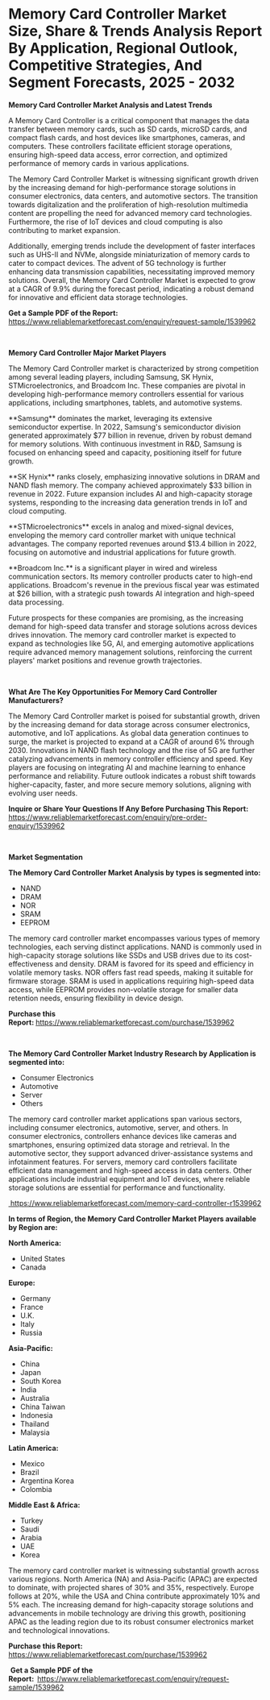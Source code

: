 <p><h1>Memory Card Controller Market Size, Share & Trends Analysis Report By Application, Regional Outlook, Competitive Strategies, And Segment Forecasts, 2025 - 2032</h1></p><p><strong>Memory Card Controller Market Analysis and Latest Trends</strong></p>
<p><p>A Memory Card Controller is a critical component that manages the data transfer between memory cards, such as SD cards, microSD cards, and compact flash cards, and host devices like smartphones, cameras, and computers. These controllers facilitate efficient storage operations, ensuring high-speed data access, error correction, and optimized performance of memory cards in various applications.</p><p>The Memory Card Controller Market is witnessing significant growth driven by the increasing demand for high-performance storage solutions in consumer electronics, data centers, and automotive sectors. The transition towards digitalization and the proliferation of high-resolution multimedia content are propelling the need for advanced memory card technologies. Furthermore, the rise of IoT devices and cloud computing is also contributing to market expansion.</p><p>Additionally, emerging trends include the development of faster interfaces such as UHS-II and NVMe, alongside miniaturization of memory cards to cater to compact devices. The advent of 5G technology is further enhancing data transmission capabilities, necessitating improved memory solutions. Overall, the Memory Card Controller Market is expected to grow at a CAGR of 9.9% during the forecast period, indicating a robust demand for innovative and efficient data storage technologies.</p></p>
<p><strong>Get a Sample PDF of the Report:&nbsp;</strong> <a href="https://www.reliablemarketforecast.com/enquiry/request-sample/1539962?utm_campaign=2457&utm_medium=2&utm_source=Github&utm_content=ia&utm_term=15042025&utm_id=memory-card-controller">https://www.reliablemarketforecast.com/enquiry/request-sample/1539962</a></p>
<p>&nbsp;</p>
<p><strong>Memory Card Controller Major Market Players</strong></p>
<p><p>The Memory Card Controller market is characterized by strong competition among several leading players, including Samsung, SK Hynix, STMicroelectronics, and Broadcom Inc. These companies are pivotal in developing high-performance memory controllers essential for various applications, including smartphones, tablets, and automotive systems.</p><p>**Samsung** dominates the market, leveraging its extensive semiconductor expertise. In 2022, Samsung's semiconductor division generated approximately $77 billion in revenue, driven by robust demand for memory solutions. With continuous investment in R&D, Samsung is focused on enhancing speed and capacity, positioning itself for future growth.</p><p>**SK Hynix** ranks closely, emphasizing innovative solutions in DRAM and NAND flash memory. The company achieved approximately $33 billion in revenue in 2022. Future expansion includes AI and high-capacity storage systems, responding to the increasing data generation trends in IoT and cloud computing.</p><p>**STMicroelectronics** excels in analog and mixed-signal devices, enveloping the memory card controller market with unique technical advantages. The company reported revenues around $13.4 billion in 2022, focusing on automotive and industrial applications for future growth.</p><p>**Broadcom Inc.** is a significant player in wired and wireless communication sectors. Its memory controller products cater to high-end applications. Broadcom's revenue in the previous fiscal year was estimated at $26 billion, with a strategic push towards AI integration and high-speed data processing.</p><p>Future prospects for these companies are promising, as the increasing demand for high-speed data transfer and storage solutions across devices drives innovation. The memory card controller market is expected to expand as technologies like 5G, AI, and emerging automotive applications require advanced memory management solutions, reinforcing the current players' market positions and revenue growth trajectories.</p></p>
<p>&nbsp;</p>
<p><strong>What Are The Key Opportunities For Memory Card Controller Manufacturers?</strong></p>
<p><p>The Memory Card Controller market is poised for substantial growth, driven by the increasing demand for data storage across consumer electronics, automotive, and IoT applications. As global data generation continues to surge, the market is projected to expand at a CAGR of around 6% through 2030. Innovations in NAND flash technology and the rise of 5G are further catalyzing advancements in memory controller efficiency and speed. Key players are focusing on integrating AI and machine learning to enhance performance and reliability. Future outlook indicates a robust shift towards higher-capacity, faster, and more secure memory solutions, aligning with evolving user needs.</p></p>
<p><strong>Inquire or Share Your Questions If Any Before Purchasing This Report:</strong> <a href="https://www.reliablemarketforecast.com/enquiry/pre-order-enquiry/1539962?utm_campaign=2457&utm_medium=2&utm_source=Github&utm_content=ia&utm_term=15042025&utm_id=memory-card-controller">https://www.reliablemarketforecast.com/enquiry/pre-order-enquiry/1539962</a></p>
<p>&nbsp;</p>
<p><strong>Market Segmentation</strong></p>
<p><strong>The Memory Card Controller Market Analysis by types is segmented into:</strong></p>
<p><ul><li>NAND</li><li>DRAM</li><li>NOR</li><li>SRAM</li><li>EEPROM</li></ul></p>
<p><p>The memory card controller market encompasses various types of memory technologies, each serving distinct applications. NAND is commonly used in high-capacity storage solutions like SSDs and USB drives due to its cost-effectiveness and density. DRAM is favored for its speed and efficiency in volatile memory tasks. NOR offers fast read speeds, making it suitable for firmware storage. SRAM is used in applications requiring high-speed data access, while EEPROM provides non-volatile storage for smaller data retention needs, ensuring flexibility in device design.</p></p>
<p><strong>Purchase this Report:&nbsp;</strong><a href="https://www.reliablemarketforecast.com/purchase/1539962?utm_campaign=2457&utm_medium=2&utm_source=Github&utm_content=ia&utm_term=15042025&utm_id=memory-card-controller">https://www.reliablemarketforecast.com/purchase/1539962</a></p>
<p>&nbsp;</p>
<p><strong>The Memory Card Controller Market Industry Research by Application is segmented into:</strong></p>
<p><ul><li>Consumer Electronics</li><li>Automotive</li><li>Server</li><li>Others</li></ul></p>
<p><p>The memory card controller market applications span various sectors, including consumer electronics, automotive, server, and others. In consumer electronics, controllers enhance devices like cameras and smartphones, ensuring optimized data storage and retrieval. In the automotive sector, they support advanced driver-assistance systems and infotainment features. For servers, memory card controllers facilitate efficient data management and high-speed access in data centers. Other applications include industrial equipment and IoT devices, where reliable storage solutions are essential for performance and functionality.</p></p>
<p><a href="https://www.reliablemarketforecast.com/memory-card-controller-r1539962?utm_campaign=2457&utm_medium=2&utm_source=Github&utm_content=ia&utm_term=15042025&utm_id=memory-card-controller">&nbsp;https://www.reliablemarketforecast.com/memory-card-controller-r1539962</a></p>
<p><strong>In terms of Region, the Memory Card Controller Market Players available by Region are:</strong></p>
<p>
    <p> <strong> North America: </strong>
        <ul>
            <li>United States</li>
            <li>Canada</li>
        </ul>
        </p> 
    <p> <strong> Europe: </strong>
        <ul>
            <li>Germany</li>
            <li>France</li>
            <li>U.K.</li>
            <li>Italy</li>
            <li>Russia</li>
        </ul>
        </p> 
    <p> <strong> Asia-Pacific: </strong>
        <ul>
            <li>China</li>
            <li>Japan</li>
            <li>South Korea</li>
            <li>India</li>
            <li>Australia</li>
            <li>China Taiwan</li>
            <li>Indonesia</li>
            <li>Thailand</li>
            <li>Malaysia</li>
        </ul>
        </p> 
    <p> <strong> Latin America: </strong>
        <ul>
            <li>Mexico</li>
            <li>Brazil</li>
            <li>Argentina Korea</li>
            <li>Colombia</li>
        </ul>
        </p> 
    <p> <strong> Middle East & Africa: </strong>
        <ul>
            <li>Turkey</li>
            <li>Saudi</li>
            <li>Arabia</li>
            <li>UAE</li>
            <li>Korea</li>
        </ul>
    </p>
    </p>
<p><p>The memory card controller market is witnessing substantial growth across various regions. North America (NA) and Asia-Pacific (APAC) are expected to dominate, with projected shares of 30% and 35%, respectively. Europe follows at 20%, while the USA and China contribute approximately 10% and 5% each. The increasing demand for high-capacity storage solutions and advancements in mobile technology are driving this growth, positioning APAC as the leading region due to its robust consumer electronics market and technological innovations.</p></p>
<p><strong>Purchase this Report: </strong><a href="https://www.reliablemarketforecast.com/purchase/1539962?utm_campaign=2457&utm_medium=2&utm_source=Github&utm_content=ia&utm_term=15042025&utm_id=memory-card-controller">https://www.reliablemarketforecast.com/purchase/1539962</a></p>
<p>&nbsp;<strong>Get a Sample PDF of the Report:&nbsp;&nbsp;</strong><a href="https://www.reliablemarketforecast.com/enquiry/request-sample/1539962?utm_campaign=2457&utm_medium=2&utm_source=Github&utm_content=ia&utm_term=15042025&utm_id=memory-card-controller">https://www.reliablemarketforecast.com/enquiry/request-sample/1539962</a></p>
<p><strong></strong></p>
<p><p></p><p></p><p></p></p>